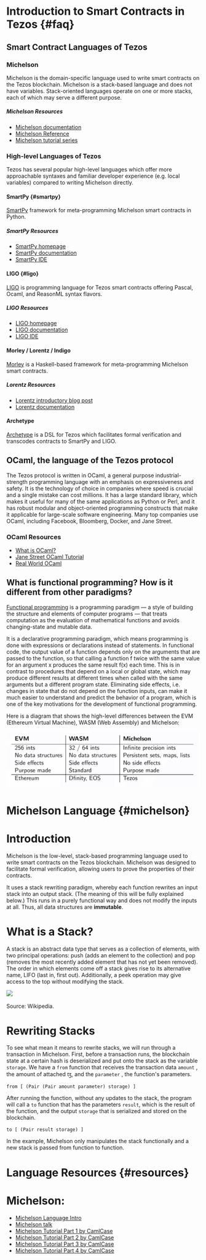 # Introduction to Smart Contracts in Tezos {#faq}

## Smart Contract Languages of Tezos

### **Michelson**

Michelson is the domain-specific language used to write smart contracts on the Tezos blockchain. Michelson is a stack-based language and does not have variables. Stack-oriented languages operate on one or more stacks, each of which may serve a different purpose. 

##### Michelson Resources
- [Michelson documentation](http://tezos.gitlab.io/007/michelson.html)
- [Michelson Reference](https://tezos.gitlab.io/michelson-reference/)
- [Michelson tutorial series](https://gitlab.com/camlcase-dev/michelson-tutorial/tree/master)

### **High-level Languages of Tezos**

Tezos has several popular high-level languages which offer more approachable syntaxes and familiar developer experience (e.g. local variables) compared to writing Michelson directly.

#### SmartPy {#smartpy}

[SmartPy](https://smartpy.io) framework for meta-programming Michelson smart contracts in Python.

##### SmartPy Resources
- [SmartPy homepage](https://smartpy.io/)
- [SmartPy documentation](https://smartpy.io/reference.html)
- [SmartPy IDE](https://smartpy.io/ide/)

#### LIGO {#ligo}

[LIGO](https://ligolang.org) is programming language for Tezos smart contracts offering Pascal, Ocaml, and ReasonML syntax flavors.

##### LIGO Resources
- [LIGO homepage](https://ligolang.org/)
- [LIGO documentation](https://ligolang.org/docs/intro/introduction)
- [LIGO IDE](https://ide.ligolang.org/)

#### Morley / Lorentz / Indigo

[Morley](https://hackage.haskell.org/package/morley) is a Haskell-based framework for meta-programming Michelson smart contracts.

##### Lorentz Resources
- [Lorentz introductory blog post](https://serokell.io/blog/lorentz-implementing-smart-contract-edsl-in-haskell)
- [Lorentz documentation](https://gitlab.com/morley-framework/morley/-/tree/1722a7ab667a407ce4ed225bb1e5bce8434bfe77/)

#### Archetype

[Archetype](https://archetype-lang.org) is a DSL for Tezos which facilitates formal verification and transcodes contracts to SmartPy and LIGO. 

## **OCaml, the language of the Tezos protocol**

The Tezos protocol is written in OCaml, a general purpose industrial-strength programming language with an emphasis on expressiveness and safety. It is the technology of choice in companies where speed is crucial and a single mistake can cost millions. It has a large standard library, which makes it useful for many of the same applications as Python or Perl, and it has robust modular and object-oriented programming constructs that make it applicable for large-scale software engineering. Many top companies use OCaml, including Facebook, Bloomberg, Docker, and Jane Street.

### OCaml Resources

- [What is OCaml?](https://ocaml.org/learn/description.html)
- [Jane Street OCaml Tutorial](https://github.com/janestreet/learn-ocaml-workshop)
- [Real World OCaml](https://realworldocaml.org/)

## **What is functional programming? How is it different from other paradigms?**

[Functional programming](https://en.wikipedia.org/wiki/Functional_programming) is a programming paradigm — a style of building the structure and elements of computer programs — that treats computation as the evaluation of mathematical functions and avoids changing-state and mutable data.

It is a declarative programming paradigm, which means programming is done with expressions or declarations instead of statements. In functional code, the output value of a function depends only on the arguments that are passed to the function, so that calling a function f twice with the same value for an argument x produces the same result f(x) each time. This is in contrast to procedures that depend on a local or global state, which may produce different results at different times when called with the same arguments but a different program state. Eliminating side effects, i.e. changes in state that do not depend on the function inputs, can make it much easier to understand and predict the behavior of a program, which is one of the key motivations for the development of functional programming.

Here is a diagram that shows the high-level differences between the EVM (Ethereum Virtual Machine), WASM (Web Assembly) and Michelson:

![](../img/languages.png)

# Michelson Language {#michelson}

# Introduction

Michelson is the low-level, stack-based programming language used to write smart contracts on the Tezos blockchain. Michelson was designed to facilitate formal verification, allowing users to prove the properties of their contracts.

It uses a stack rewriting paradigm, whereby each function rewrites an input stack into an output stack. (The meaning of this will be fully explained below.) This runs in a purely functional way and does not modify the inputs at all. Thus, all data structures are **immutable**.

# What is a Stack?

A stack is an abstract data type that serves as a collection of elements, with two principal operations: push (adds an element to the collection) and pop (removes the most recently added element that has not yet been removed). The order in which elements come off a stack gives rise to its alternative name, LIFO (last in, first out). Additionally, a peek operation may give access to the top without modifying the stack.

![](https://upload.wikimedia.org/wikipedia/commons/9/9f/Stack_data_structure.gif)

Source: Wikipedia.

# Rewriting Stacks

To see what mean it means to rewrite stacks, we will run through a transaction in Michelson. First, before a transaction runs, the blockchain state at a certain hash is deserialized and put onto the stack as the variable `storage`. We have a `from` function that receives the transaction data `amount` , the amount of attached ꜩ, and the `parameter` , the function's parameters.

    from [ (Pair (Pair amount parameter) storage) ]

After running the function, without any updates to the stack, the program will call a `to` function that has the parameters `result`, which is the result of the function, and the output `storage` that is serialized and stored on the blockchain.

    to [ (Pair result storage) ]

In the example, Michelson only manipulates the stack functionally and a new stack is passed from function to function. 

# Language Resources {#resources}

# Michelson:

- [Michelson Language Intro](https://tezos.gitlab.io/007/michelson.html)
- [Michelson talk](https://www.youtube.com/watch?v=4oG4Ead74xA)
- [Michelson Tutorial Part 1 by CamlCase](https://gitlab.com/camlcase-dev/michelson-tutorial/tree/master/01)
- [Michelson Tutorial Part 2 by CamlCase](https://gitlab.com/camlcase-dev/michelson-tutorial/tree/master/02)
- [Michelson Tutorial Part 3 by CamlCase](https://gitlab.com/camlcase-dev/michelson-tutorial/tree/master/03)
- [Michelson Tutorial Part 4 by CamlCase](https://gitlab.com/camlcase-dev/michelson-tutorial/tree/master/04)
